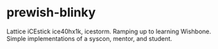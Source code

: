 # prewish-blinky
Lattice iCEstick ice40hx1k, icestorm. Ramping up to learning Wishbone. Simple implementations of a syscon, mentor, and student.
